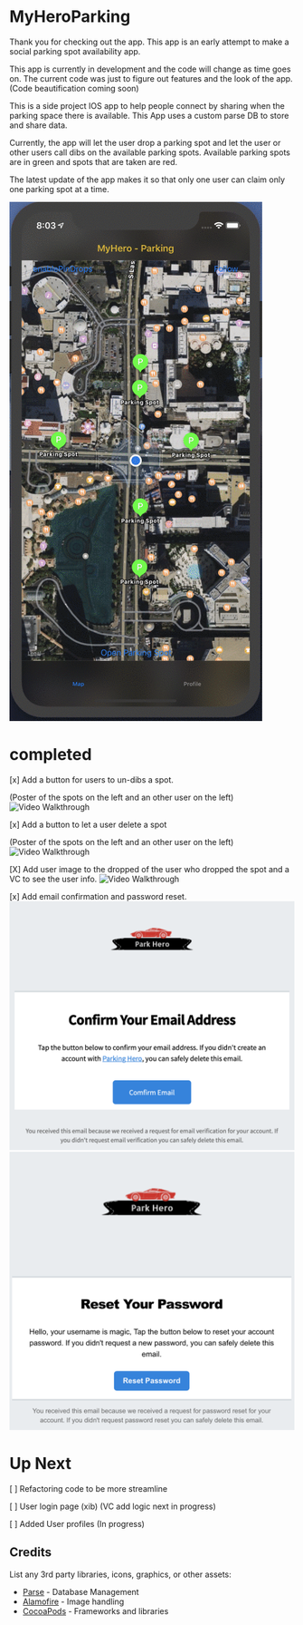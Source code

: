 # MyHeroParking

Thank you for checking out the app. This app is an early attempt to make a social parking spot availability app.

This app is currently in development and the code will change as time goes on.
The current code was just to figure out features and the look of the app. (Code beautification coming soon)

This is a side project IOS app to help people connect by sharing when the parking space there is available. This App uses a custom parse DB to store and share data.

Currently, the app will let the user drop a parking spot and let the user or other users call dibs on the available parking spots.
Available parking spots are in green and spots that are taken are red.

The latest update of the app makes it so that only one user can claim only one parking spot at a time.

<img src="/Gifs/parkingApp.gif?raw=true" width="" alt= 'Video Walkthrough'>

# completed

[x] Add a button for users to un-dibs a spot.

(Poster of the spots on the left and an other user on the left)
<img src="/Gifs/UndibbsSpot.gif?raw=true" width="" alt= 'Video Walkthrough'>

[x] Add a button to let a user delete a spot 

(Poster of the spots on the left and an other user on the left)
<img src="/Gifs/DeleteParkingSpot.gif?raw=true" width="" alt= 'Video Walkthrough'>

[X] Add user image to the dropped of the user who dropped the spot and a VC to see the user info.
<img src="/Gifs/spotuserimg.gif?raw=true" width="" alt= 'Video Walkthrough'>

[x] Add email confirmation and password reset.
<img src="/Gifs/confirm.png?raw=true" width="" alt= 'confrim'>
<img src="/Gifs/reset.png?raw=true" width="" alt= 'confrim'>

# Up Next 


[ ] Refactoring code to be more streamline

[ ] User login page (xib) (VC add logic next in progress)

[ ] Added User profiles (In progress)



## Credits

List any 3rd party libraries, icons, graphics, or other assets:

- [Parse](https://parseplatform.org/) - Database Management
- [Alamofire](https://github.com/Alamofire/Alamofire) - Image handling
- [CocoaPods](https://cocoapods.org/) - Frameworks and libraries
